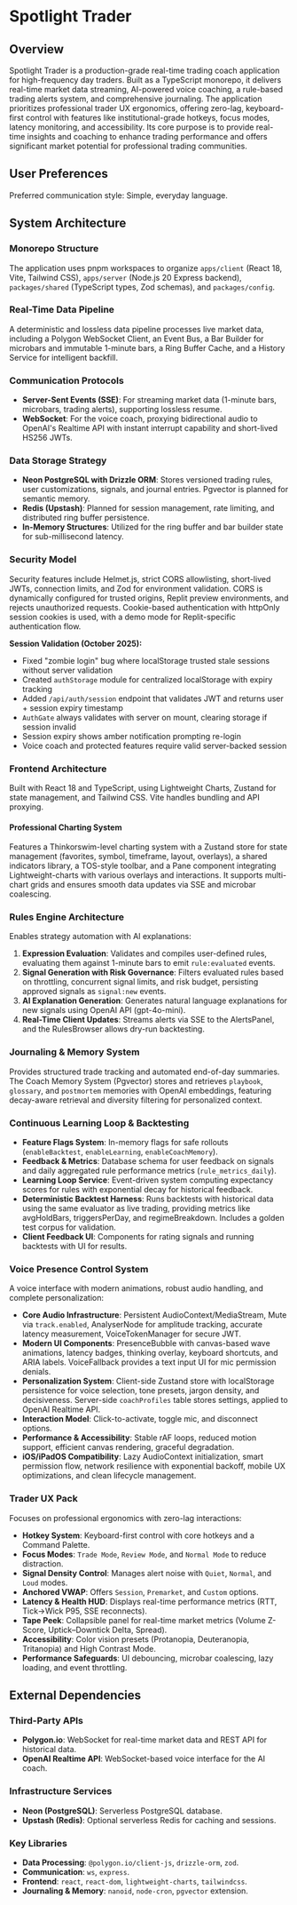 # Spotlight Trader

## Overview

Spotlight Trader is a production-grade real-time trading coach application for high-frequency day traders. Built as a TypeScript monorepo, it delivers real-time market data streaming, AI-powered voice coaching, a rule-based trading alerts system, and comprehensive journaling. The application prioritizes professional trader UX ergonomics, offering zero-lag, keyboard-first control with features like institutional-grade hotkeys, focus modes, latency monitoring, and accessibility. Its core purpose is to provide real-time insights and coaching to enhance trading performance and offers significant market potential for professional trading communities.

## User Preferences

Preferred communication style: Simple, everyday language.

## System Architecture

### Monorepo Structure
The application uses pnpm workspaces to organize `apps/client` (React 18, Vite, Tailwind CSS), `apps/server` (Node.js 20 Express backend), `packages/shared` (TypeScript types, Zod schemas), and `packages/config`.

### Real-Time Data Pipeline
A deterministic and lossless data pipeline processes live market data, including a Polygon WebSocket Client, an Event Bus, a Bar Builder for microbars and immutable 1-minute bars, a Ring Buffer Cache, and a History Service for intelligent backfill.

### Communication Protocols
- **Server-Sent Events (SSE)**: For streaming market data (1-minute bars, microbars, trading alerts), supporting lossless resume.
- **WebSocket**: For the voice coach, proxying bidirectional audio to OpenAI's Realtime API with instant interrupt capability and short-lived HS256 JWTs.

### Data Storage Strategy
- **Neon PostgreSQL with Drizzle ORM**: Stores versioned trading rules, user customizations, signals, and journal entries. Pgvector is planned for semantic memory.
- **Redis (Upstash)**: Planned for session management, rate limiting, and distributed ring buffer persistence.
- **In-Memory Structures**: Utilized for the ring buffer and bar builder state for sub-millisecond latency.

### Security Model
Security features include Helmet.js, strict CORS allowlisting, short-lived JWTs, connection limits, and Zod for environment validation. CORS is dynamically configured for trusted origins, Replit preview environments, and rejects unauthorized requests. Cookie-based authentication with httpOnly session cookies is used, with a demo mode for Replit-specific authentication flow.

**Session Validation (October 2025):**
- Fixed "zombie login" bug where localStorage trusted stale sessions without server validation
- Created `authStorage` module for centralized localStorage with expiry tracking
- Added `/api/auth/session` endpoint that validates JWT and returns user + session expiry timestamp
- `AuthGate` always validates with server on mount, clearing storage if session invalid
- Session expiry shows amber notification prompting re-login
- Voice coach and protected features require valid server-backed session

### Frontend Architecture
Built with React 18 and TypeScript, using Lightweight Charts, Zustand for state management, and Tailwind CSS. Vite handles bundling and API proxying.

#### Professional Charting System
Features a Thinkorswim-level charting system with a Zustand store for state management (favorites, symbol, timeframe, layout, overlays), a shared indicators library, a TOS-style toolbar, and a Pane component integrating Lightweight-charts with various overlays and interactions. It supports multi-chart grids and ensures smooth data updates via SSE and microbar coalescing.

### Rules Engine Architecture
Enables strategy automation with AI explanations:
1.  **Expression Evaluation**: Validates and compiles user-defined rules, evaluating them against 1-minute bars to emit `rule:evaluated` events.
2.  **Signal Generation with Risk Governance**: Filters evaluated rules based on throttling, concurrent signal limits, and risk budget, persisting approved signals as `signal:new` events.
3.  **AI Explanation Generation**: Generates natural language explanations for new signals using OpenAI API (gpt-4o-mini).
4.  **Real-Time Client Updates**: Streams alerts via SSE to the AlertsPanel, and the RulesBrowser allows dry-run backtesting.

### Journaling & Memory System
Provides structured trade tracking and automated end-of-day summaries. The Coach Memory System (Pgvector) stores and retrieves `playbook`, `glossary`, and `postmortem` memories with OpenAI embeddings, featuring decay-aware retrieval and diversity filtering for personalized context.

### Continuous Learning Loop & Backtesting
- **Feature Flags System**: In-memory flags for safe rollouts (`enableBacktest`, `enableLearning`, `enableCoachMemory`).
- **Feedback & Metrics**: Database schema for user feedback on signals and daily aggregated rule performance metrics (`rule_metrics_daily`).
- **Learning Loop Service**: Event-driven system computing expectancy scores for rules with exponential decay for historical feedback.
- **Deterministic Backtest Harness**: Runs backtests with historical data using the same evaluator as live trading, providing metrics like avgHoldBars, triggersPerDay, and regimeBreakdown. Includes a golden test corpus for validation.
- **Client Feedback UI**: Components for rating signals and running backtests with UI for results.

### Voice Presence Control System
A voice interface with modern animations, robust audio handling, and complete personalization:
- **Core Audio Infrastructure**: Persistent AudioContext/MediaStream, Mute via `track.enabled`, AnalyserNode for amplitude tracking, accurate latency measurement, VoiceTokenManager for secure JWT.
- **Modern UI Components**: PresenceBubble with canvas-based wave animations, latency badges, thinking overlay, keyboard shortcuts, and ARIA labels. VoiceFallback provides a text input UI for mic permission denials.
- **Personalization System**: Client-side Zustand store with localStorage persistence for voice selection, tone presets, jargon density, and decisiveness. Server-side `coachProfiles` table stores settings, applied to OpenAI Realtime API.
- **Interaction Model**: Click-to-activate, toggle mic, and disconnect options.
- **Performance & Accessibility**: Stable rAF loops, reduced motion support, efficient canvas rendering, graceful degradation.
- **iOS/iPadOS Compatibility**: Lazy AudioContext initialization, smart permission flow, network resilience with exponential backoff, mobile UX optimizations, and clean lifecycle management.

### Trader UX Pack
Focuses on professional ergonomics with zero-lag interactions:
- **Hotkey System**: Keyboard-first control with core hotkeys and a Command Palette.
- **Focus Modes**: `Trade Mode`, `Review Mode`, and `Normal Mode` to reduce distraction.
- **Signal Density Control**: Manages alert noise with `Quiet`, `Normal`, and `Loud` modes.
- **Anchored VWAP**: Offers `Session`, `Premarket`, and `Custom` options.
- **Latency & Health HUD**: Displays real-time performance metrics (RTT, Tick→Wick P95, SSE reconnects).
- **Tape Peek**: Collapsible panel for real-time market metrics (Volume Z-Score, Uptick–Downtick Delta, Spread).
- **Accessibility**: Color vision presets (Protanopia, Deuteranopia, Tritanopia) and High Contrast Mode.
- **Performance Safeguards**: UI debouncing, microbar coalescing, lazy loading, and event throttling.

## External Dependencies

### Third-Party APIs
- **Polygon.io**: WebSocket for real-time market data and REST API for historical data.
- **OpenAI Realtime API**: WebSocket-based voice interface for the AI coach.

### Infrastructure Services
- **Neon (PostgreSQL)**: Serverless PostgreSQL database.
- **Upstash (Redis)**: Optional serverless Redis for caching and sessions.

### Key Libraries
- **Data Processing**: `@polygon.io/client-js`, `drizzle-orm`, `zod`.
- **Communication**: `ws`, `express`.
- **Frontend**: `react`, `react-dom`, `lightweight-charts`, `tailwindcss`.
- **Journaling & Memory**: `nanoid`, `node-cron`, `pgvector` extension.